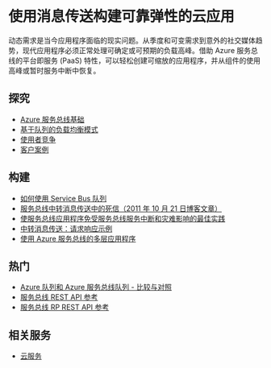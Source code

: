 <properties 
	pageTitle="使用消息传送构建可靠弹性的云应用 | Azure" 
	description="了解如何使用 Azure 中的消息传送构建可靠弹性的云应用程序。" 
	services="service-bus" 
	authors="sethmanheim" 
	manager="timlt" 
	editor="" 
	documentationCenter=""/>

<tags 
	ms.service="service-bus" 
	ms.date="05/10/2016" 
	wacn.date="07/25/2016"/>

# 使用消息传送构建可靠弹性的云应用 
 
动态需求是当今应用程序面临的现实问题。从季度和可变需求到意外的社交媒体趋势，现代应用程序必须正常处理可确定或可预期的负载高峰。借助 Azure 服务总线的平台即服务 (PaaS) 特性，可以轻松创建可缩放的应用程序，并从组件的使用高峰或暂时服务中断中恢复。
 
## 探究

- [Azure 服务总线基础](/documentation/articles/service-bus-fundamentals-hybrid-solutions/)
- [基于队列的负载均衡模式](http://msdn.microsoft.com/zh-cn/library/dn589783.aspx)
- [使用者竞争](http://msdn.microsoft.com/zh-cn/library/dn568101.aspx)
- [客户案例](https://customers.microsoft.com/Pages/Home.aspx)
 
## 构建
- [如何使用 Service Bus 队列](/documentation/articles/service-bus-dotnet-get-started-with-queues/)
- [服务总线中转消息传送中的死信（2011 年 10 月 21 日博客文章）](http://geekswithblogs.net/asmith/articles/147398.aspx)
- [使服务总线应用程序免受服务总线服务中断和灾难影响的最佳实践](/documentation/articles/service-bus-outages-disasters/)
- [中转消息传送：请求响应示例](https://code.msdn.microsoft.com/Brokered-Messaging-Request-0ce8fcaf) 
- [使用 Azure 服务总线的多层应用程序](/documentation/articles/service-bus-dotnet-multi-tier-app-using-service-bus-queues/)
 
## 热门
- [Azure 队列和 Azure 服务总线队列 - 比较与对照](/documentation/articles/service-bus-azure-and-service-bus-queues-compared-contrasted/)
- [服务总线 REST API 参考](http://msdn.microsoft.com/zh-cn/library/azure/hh780717.aspx)
- [服务总线 RP REST API 参考](https://msdn.microsoft.com/zh-cn/library/azure/mt639375.aspx)

## 相关服务
- [云服务](/home/features/cloud-services/)

<!---HONumber=82-->